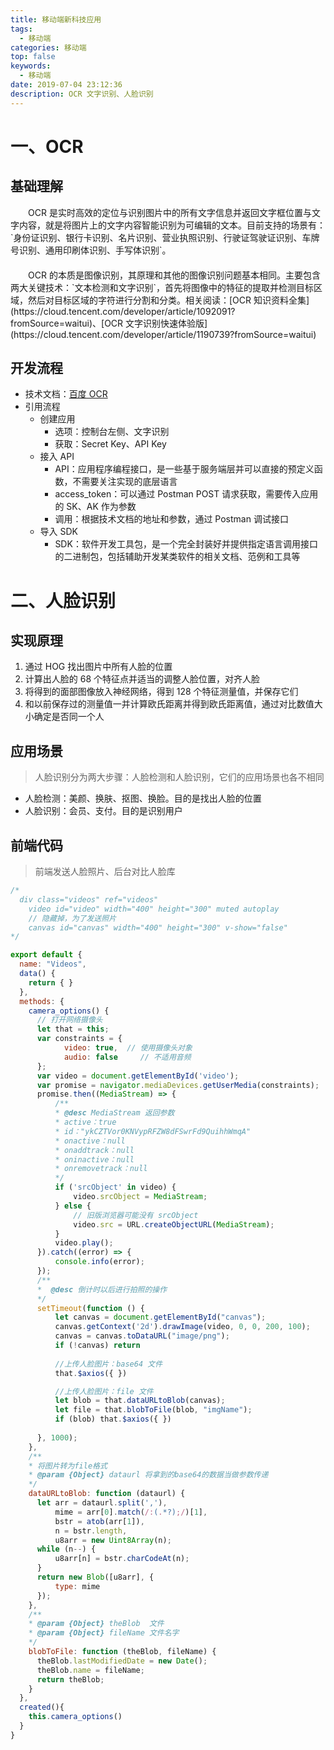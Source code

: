 ```yaml
---
title: 移动端新科技应用
tags:
  - 移动端
categories: 移动端
top: false
keywords:
  - 移动端
date: 2019-07-04 23:12:36
description: OCR 文字识别、人脸识别
---
```



# 一、OCR

## 基础理解

  <div style="text-indent: 2em; margin-bottom: 20px;">OCR 是实时高效的定位与识别图片中的所有文字信息并返回文字框位置与文字内容，就是将图片上的文字内容智能识别为可编辑的文本。目前支持的场景有：`身份证识别、银行卡识别、名片识别、营业执照识别、行驶证驾驶证识别、车牌号识别、通用印刷体识别、手写体识别`。</div>

  <div style="text-indent: 2em">OCR 的本质是图像识别，其原理和其他的图像识别问题基本相同。主要包含两大关键技术：`文本检测和文字识别`，首先将图像中的特征的提取并检测目标区域，然后对目标区域的字符进行分割和分类。相关阅读：[OCR 知识资料全集](https://cloud.tencent.com/developer/article/1092091?fromSource=waitui)、[OCR 文字识别快速体验版](https://cloud.tencent.com/developer/article/1190739?fromSource=waitui)</div> 
    

## 开发流程

  * 技术文档：[百度 OCR](https://cloud.baidu.com/doc/OCR/index.html)
  * 引用流程
    * 创建应用
      * 选项：控制台左侧、文字识别
      * 获取：Secret Key、API Key
    * 接入 API
      * API：应用程序编程接口，是一些基于服务端层并可以直接的预定义函数，不需要关注实现的底层语言
      * access_token：可以通过 Postman POST 请求获取，需要传入应用的 SK、AK 作为参数
      * 调用：根据技术文档的地址和参数，通过 Postman 调试接口
    * 导入 SDK
      * SDK：软件开发工具包，是一个完全封装好并提供指定语言调用接口的二进制包，包括辅助开发某类软件的相关文档、范例和工具等
  


# 二、人脸识别

## 实现原理

  1. 通过 HOG 找出图片中所有人脸的位置
  2. 计算出人脸的 68 个特征点并适当的调整人脸位置，对齐人脸
  3. 将得到的面部图像放入神经网络，得到 128 个特征测量值，并保存它们
  4. 和以前保存过的测量值一并计算欧氏距离并得到欧氏距离值，通过对比数值大小确定是否同一个人


## 应用场景
> 人脸识别分为两大步骤：人脸检测和人脸识别，它们的应用场景也各不相同

  * 人脸检测：美颜、换肤、抠图、换脸。目的是找出人脸的位置
  * 人脸识别：会员、支付。目的是识别用户


## 前端代码
> 前端发送人脸照片、后台对比人脸库

  ```js
  /* 
    div class="videos" ref="videos"
      video id="video" width="400" height="300" muted autoplay
      // 隐藏掉，为了发送照片
      canvas id="canvas" width="400" height="300" v-show="false"
  */

  export default {
    name: "Videos",
    data() {
      return { }
    },
    methods: {
      camera_options() {
        // 打开网络摄像头
        let that = this;
        var constraints = {
              video: true,  // 使用摄像头对象
              audio: false     // 不适用音频
        };
        var video = document.getElementById('video');
        var promise = navigator.mediaDevices.getUserMedia(constraints);
        promise.then((MediaStream) => {
            /**
            * @desc MediaStream 返回参数
            * active：true
            * id："ykCZTVor0KNVypRFZW8dFSwrFd9QuihhWmqA"
            * onactive：null
            * onaddtrack：null
            * oninactive：null
            * onremovetrack：null
            */
            if ('srcObject' in video) {
                video.srcObject = MediaStream;
            } else {
                // 旧版浏览器可能没有 srcObject
                video.src = URL.createObjectURL(MediaStream);
            }
            video.play();
        }).catch((error) => {
            console.info(error);
        });
        /**
        *  @desc 倒计时以后进行拍照的操作
        */
        setTimeout(function () {
            let canvas = document.getElementById("canvas");
            canvas.getContext('2d').drawImage(video, 0, 0, 200, 100);
            canvas = canvas.toDataURL("image/png");
            if (!canvas) return 
            
            //上传人脸图片：base64 文件
            that.$axios({ })

            //上传人脸图片：file 文件
            let blob = that.dataURLtoBlob(canvas);
            let file = that.blobToFile(blob, "imgName");
            if (blob) that.$axios({ })
            
        }, 1000);
      },
      /**
      * 将图片转为file格式
      * @param {Object} dataurl 将拿到的base64的数据当做参数传递
      */
      dataURLtoBlob: function (dataurl) {
        let arr = dataurl.split(','),
            mime = arr[0].match(/:(.*?);/)[1],
            bstr = atob(arr[1]),
            n = bstr.length,
            u8arr = new Uint8Array(n);
        while (n--) {
            u8arr[n] = bstr.charCodeAt(n);
        }
        return new Blob([u8arr], {
            type: mime
        });
      },
      /**
      * @param {Object} theBlob  文件
      * @param {Object} fileName 文件名字
      */
      blobToFile: function (theBlob, fileName) {
        theBlob.lastModifiedDate = new Date();
        theBlob.name = fileName;
        return theBlob;
      }
    },
    created(){
      this.camera_options()
    }
  }
  ```























